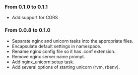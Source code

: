 ### From 0.1.0 to 0.1.1

* Add support for CORS

### From 0.0.8 to 0.1.0

* Separate nginx and unicorn tasks into the appropriate files.
* Encapsulate default settings in namespace.
* Rename nginx config file so it has .conf extension.
* Remove nginx server name prompt.
* Add nginx_unicorn:setup task.
* Add several options of starting unicorn (rvm, rbenv).
